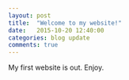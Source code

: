 ```yaml
---
layout: post
title:  "Welcome to my website!"
date:   2015-10-20 12:40:00
categories: blog update
comments: true
---
```

My first website is out. Enjoy<!--break-->.